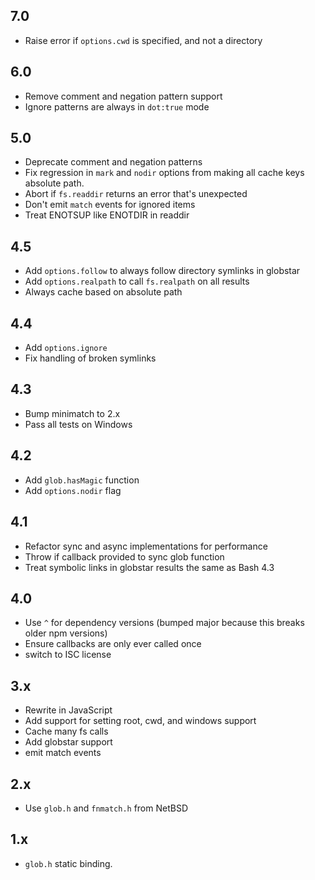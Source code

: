 










































































<extoc></extoc>

## 7.0

- Raise error if `options.cwd` is specified, and not a directory

## 6.0

- Remove comment and negation pattern support
- Ignore patterns are always in `dot:true` mode

## 5.0

- Deprecate comment and negation patterns
- Fix regression in `mark` and `nodir` options from making all cache
  keys absolute path.
- Abort if `fs.readdir` returns an error that's unexpected
- Don't emit `match` events for ignored items
- Treat ENOTSUP like ENOTDIR in readdir

## 4.5

- Add `options.follow` to always follow directory symlinks in globstar
- Add `options.realpath` to call `fs.realpath` on all results
- Always cache based on absolute path

## 4.4

- Add `options.ignore`
- Fix handling of broken symlinks

## 4.3

- Bump minimatch to 2.x
- Pass all tests on Windows

## 4.2

- Add `glob.hasMagic` function
- Add `options.nodir` flag

## 4.1

- Refactor sync and async implementations for performance
- Throw if callback provided to sync glob function
- Treat symbolic links in globstar results the same as Bash 4.3

## 4.0

- Use `^` for dependency versions (bumped major because this breaks
  older npm versions)
- Ensure callbacks are only ever called once
- switch to ISC license

## 3.x

- Rewrite in JavaScript
- Add support for setting root, cwd, and windows support
- Cache many fs calls
- Add globstar support
- emit match events

## 2.x

- Use `glob.h` and `fnmatch.h` from NetBSD

## 1.x

- `glob.h` static binding.
